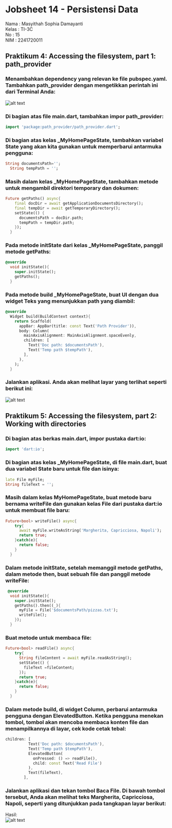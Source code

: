 # Jobsheet 14 - Persistensi Data            
Nama        : Masyithah Sophia Damayanti        
Kelas       : TI-3C     
No          : 15        
NIM         : 2241720011   

## Praktikum 4: Accessing the filesystem, part 1: path_provider     

### Menambahkan dependency yang relevan ke file pubspec.yaml. Tambahkan path_provider dengan mengetikkan perintah ini dari Terminal Anda:           
![alt text](images/P4L1.png)            

### Di bagian atas file main.dart, tambahkan impor path_provider:       
``` dart        
import 'package:path_provider/path_provider.dart';      
```     

### Di bagian atas kelas _MyHomePageState, tambahkan variabel State yang akan kita gunakan untuk memperbarui antarmuka pengguna:            
``` dart        
String documentsPath='';
  String tempPath = '';
```         

### Masih dalam kelas _MyHomePageState, tambahkan metode untuk mengambil direktori temporary dan dokumen:       
``` dart        
Future getPaths() async{
    final docDir = await getApplicationDocumentsDirectory();
    final tempDir = await getTemporaryDirectory();
    setState(() {
      documentsPath = docDir.path;
      tempPath = tempDir.path;
    });
  }
```     

### Pada metode initState dari kelas _MyHomePageState, panggil metode getPaths:     
``` dart        
@override
  void initState(){
    super.initState();
    getPaths();
  }
```     

### Pada metode build _MyHomePageState, buat UI dengan dua widget Teks yang menunjukkan path yang diambil:      
``` dart        
@override
  Widget build(BuildContext context){
    return Scaffold(
      appBar: AppBar(title: const Text('Path Provider')),
      body: Column(
        mainAxisAlignment: MainAxisAlignment.spaceEvenly,
        children: [
          Text('Doc path: $documentsPath'),
          Text('Temp path $tempPath'),
        ],
      ),
    );
  }
```     

### Jalankan aplikasi. Anda akan melihat layar yang terlihat seperti berikut ini:       
![alt text](images/P4L7.png)        

## Praktikum 5: Accessing the filesystem, part 2: Working with directories      

### Di bagian atas berkas main.dart, impor pustaka dart:io:     
``` dart        
import 'dart:io';       
```     

### Di bagian atas kelas _MyHomePageState, di file main.dart, buat dua variabel State baru untuk file dan isinya:       
``` dart        
late File myFile;
String fileText = '';
```     

### Masih dalam kelas MyHomePageState, buat metode baru bernama writeFile dan gunakan kelas File dari pustaka dart:io untuk membuat file baru:      
``` dart        
Future<bool> writeFile() async{
    try{
      await myFile.writeAsString('Margherita, Capricciosa, Napoli');
      return true;
    }catch(e){
      return false;
    }
  }
```     

### Dalam metode initState, setelah memanggil metode getPaths, dalam metode then, buat sebuah file dan panggil metode writeFile:        
``` dart        
 @override
  void initState(){
    super.initState();
    getPaths().then((_){
      myFile = File('$documentsPath/pizzas.txt');
      writeFile();
    });
  }
```     

### Buat metode untuk membaca file:     
``` dart        
Future<bool> readFile() async{
    try{
      String fileContent = await myFile.readAsString();
      setState(() {
        fileText =fileContent;
      });
      return true;
    }catch(e){
      return false;
    }
  }
```     

### Dalam metode build, di widget Column, perbarui antarmuka pengguna dengan ElevatedButton. Ketika pengguna menekan tombol, tombol akan mencoba membaca konten file dan menampilkannya di layar, cek kode cetak tebal:     
``` dart        
children: [
          Text('Doc path: $documentsPath'),
          Text('Temp path $tempPath'),
          ElevatedButton(
            onPressed: () => readFile(), 
            child: const Text('Read File')
          ),
          Text(fileText),
        ],
```     

### Jalankan aplikasi dan tekan tombol Baca File. Di bawah tombol tersebut, Anda akan melihat teks Margherita, Capricciosa, Napoli, seperti yang ditunjukkan pada tangkapan layar berikut:      
Hasil:              
![alt text](images/P5L7.gif)        

     





